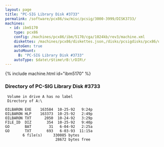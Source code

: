 ```yaml
---
layout: page
title: "PC-SIG Library Disk #3733"
permalink: /software/pcx86/sw/misc/pcsig/3000-3999/DISK3733/
machines:
  - id: ibm5170
    type: pcx86
    config: /machines/pcx86/ibm/5170/cga/1024kb/rev3/machine.xml
    diskettes: /machines/pcx86/diskettes.json,/disks/pcsigdisks/pcx86/diskettes.json
    autoGen: true
    autoMount:
      B: "PC-SIG Library Disk #3733"
    autoType: $date\r$time\rB:\rDIR\r
---
```


{% include machine.html id="ibm5170" %}

### Directory of PC-SIG Library Disk #3733

     Volume in drive A has no label
     Directory of A:\

    OILBARON EXE    163584  10-25-92   9:24p
    OILBARON HLP    163373  10-25-92   2:49p
    OILBARON TXT      2050  10-24-92   3:29p
    FILE_ID  DIZ       354  10-25-92   9:40p
    GO       BAT        31   6-04-92   2:25a
    GO       TXT       693   6-03-93  11:15a
            6 file(s)     330085 bytes
                           28672 bytes free
